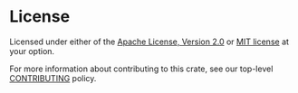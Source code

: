 # License

Licensed under either of the [Apache License, Version 2.0](LICENSE-APACHE.md) or [MIT license](LICENSE-MIT.md) at your option.

For more information about contributing to this crate, see our top-level [CONTRIBUTING](https://github.com/blockprotocol/blockprotocol/blob/main/.github/CONTRIBUTING.md) policy.
